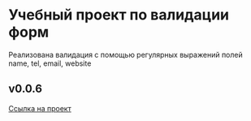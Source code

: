 # Учебный проект по валидации форм
Реализована валидация  c помощью регулярных выражений полей name, tel, email, website

## v0.0.6

[Ссылка на проект ](https://marityz.github.io/regexp-sprint10/)
